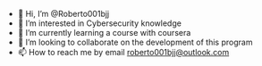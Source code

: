 - 👋 Hi, I’m @Roberto001bjj
- 👀 I’m interested in Cybersecurity knowledge
- 🌱 I’m currently learning a course with coursera 
- 💞️ I’m looking to collaborate on the development of this program
- 📫 How to reach me by email roberto001bjj@outlook.com

<!---
Roberto001bjj/Roberto001bjj is a ✨ special ✨ repository because its `README.md` (this file) appears on your GitHub profile.
You can click the Preview link to take a look at your changes.
--->
